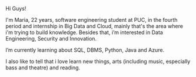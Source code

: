 Hi Guys!

  I'm Maria, 22 years, software engineering student at PUC, in the fourth period and internship in Big Data and Cloud, mainly that's the area where i'm trying to build knowledge.
  Besides that, i’m interested in Data Engineering, Security and Innovation.
  
  I’m currently learning about SQL, DBMS, Python, Java and Azure.
  
I also like to tell that i love learn new things, arts (including music, especially bass and theatre) and reading.

